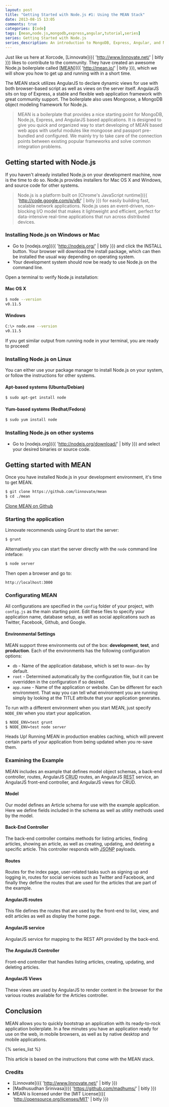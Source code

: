 ```yaml
---
layout: post
title: "Getting Started with Node.js #1: Using the MEAN Stack"
date: 2013-08-15 13:05
comments: true
categories: [Code]
tags: [mean,node.js,mongodb,express,angular,tutorial,series]
series: Getting Started with Node.js
series_description: An introduction to MongoDB, Express, Angular, and Node.js describing how to use the MEAN stack to quickly set up fully functional web applications with Node.js. The series assume you have some programming experience.
---
```

Just like us here at Xorcode, [Linnovate]({{ 'http://www.linnovate.net/' | bitly }}) likes to contribute to the community. They have created an awesome Node.js boilerplate called [<abbr title="MongoDB, Express, Angular, Node.js">MEAN</abbr>]({{ 'http://mean.io/' | bitly }}), which we will show you how to get up and running with in a short time.

<!--more-->

The MEAN stack utilizes AngularJS to declare dynamic views for use with both browser-based script as well as views on the server itself. AngularJS sits on top of Express, a stable and flexible web application framework with great community support. The boilerplate also uses Mongoose, a MongoDB object modeling framework for Node.js.

> MEAN is a boilerplate that provides a nice starting point for MongoDB, Node.js, Express, and AngularJS based applications. It is designed to give you quick and organized way to start developing of MEAN based web apps with useful modules like mongoose and passport pre-bundled and configured. We mainly try to take care of the connection points between existing popular frameworks and solve common integration problems.

## Getting started with Node.js

If you haven't already installed Node.js on your development machine, now is the time to do so. Node.js provides installers for Mac OS X and Windows, and source code for other systems.

> Node.js is a platform built on [Chrome's JavaScript runtime]({{ 'http://code.google.com/p/v8/' | bitly }}) for easily building fast, scalable network applications. Node.js uses an event-driven, non-blocking I/O model that makes it lightweight and efficient, perfect for data-intensive real-time applications that run across distributed devices.

### Installing Node.js on Windows or Mac

- Go to [nodejs.org]({{ 'http://nodejs.org/' | bitly }}) and click the INSTALL button. Your browser will download the install package, which can then be installed the usual way depending on operating system.
- Your development system should now be ready to use Node.js on the command line.

Open a terminal to verify Node.js installation:

#### Mac OS X

```sh
$ node --version
v0.11.5
```

#### Windows

```sh
C:\> node.exe --version
v0.11.5
```

If you get similar output from running node in your terminal, you are ready to proceed!

### Installing Node.js on Linux

You can either use your package manager to install Node.js on your system, or follow the instructions for other systems.

#### Apt-based systems (Ubuntu/Debian)

```sh
$ sudo apt-get install node
```

#### Yum-based systems (Redhat/Fedora)

```sh
$ sudo yum install node
```

### Installing Node.js on other systems

- Go to [nodejs.org]({{ 'http://nodejs.org/download/' | bitly }}) and select your desired binaries or source code.

## Getting started with MEAN

Once you have installed Node.js in your development environment, it's time to get MEAN.

```sh
$ git clone https://github.com/linnovate/mean
$ cd ./mean
```

<a href="https://github.com/linnovate/mean" class="btn btn-primary"><i class="fa fa-github"></i> Clone MEAN on Github</a>

### Starting the application

Linnovate recommends using Grunt to start the server:

```sh
$ grunt
```

Alternatively you can start the server directly with the `node` command line inteface:

```sh
$ node server
```

Then open a browser and go to:

```
http://localhost:3000
```

### Configurating MEAN

All configurations are specified in the `config` folder of your project, with `config.js` as the main starting point. Edit these files to specify your application name, database setup, as well as social applications such as Twitter, Facebook, Github, and Google.

#### Environmental Settings

MEAN support three environments out of the box: **development**, **test**, and **production**. Each of the environments has the following configuration options:

- `db` - Name of the application database, which is set to `mean-dev` by default.
- `root` - Determined automatically by the configuration file, but it can be overridden in the configuration if so desired.
- `app.name` - Name of the application or website. Can be different for each environment. That way you can tell what environment you are running simply by looking at the TITLE attribute that your application generates.

To run with a different environment when you start MEAN, just specify `NODE_ENV` when you start your application.

```sh
$ NODE_ENV=test grunt
$ NODE_ENV=test node server
```

<div class="alert alert-info"><span class="label label-info">Heads Up!</span> Running MEAN in production enables caching, which will prevent certain parts of your application from being updated when you re-save them.</div>

### Examining the Example

MEAN includes an example that defines model object schemas, a back-end controller, routes, AngularJS <abbr title="Create, Update, Delete">CRUD</abbr> routes, an AngularJS <abbr title="Representational State Transfer">REST</abbr> service, an AngularJS front-end controller, and AngularJS views for CRUD.

#### Model

Our model defines an Article schema for use with the example application. Here we define fields included in the schema as well as utility methods used by the model.

#### Back-End Controller

The back-end controller contains methods for listing articles, finding articles, showing an article, as well as creating, updating, and deleting a specific article. This controller responds with <abbr title="JSON with Padding">JSONP</abbr> payloads.

#### Routes

Routes for the index page, user-related tasks such as signing up and logging in, routes for social services such as Twitter and Facebook, and finally they define the routes that are used for the articles that are part of the example.

#### AngularJS routes

This file defines the routes that are used by the front-end to list, view, and edit articles as well as display the home page.

#### AngularJS service

AngularJS service for mapping to the REST API provided by the back-end.

#### The AngularJS Controller

Front-end controller that handles listing articles, creating, updating, and deleting articles.

#### AngularJS Views

These views are used by AngularJS to render content in the browser for the various routes available for the Articles controller.

## Conclusion

MEAN allows you to quickly bootstrap an application with its ready-to-rock application boilerplate. In a few minutes you have an application ready for use on the web, in mobile browsers, as well as by native desktop and mobile applications.

{% series_list %}

<div class="alert">This article is based on the instructions that come with the MEAN stack.</div>

### Credits

- [Linnovate]({{ 'http://www.linnovate.net/' | bitly }})
- [Madhusudhan Srinivasa]({{ 'https://github.com/madhums/' | bitly }})
- MEAN is licensed under the [MIT License]({{ 'http://opensource.org/licenses/MIT' | bitly }})
